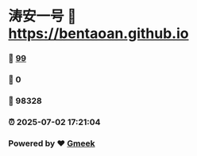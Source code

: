 # 涛安一号 :link: https://bentaoan.github.io 
### :page_facing_up: [99](https://bentaoan.github.io/tag.html) 
### :speech_balloon: 0 
### :hibiscus: 98328 
### :alarm_clock: 2025-07-02 17:21:04 
### Powered by :heart: [Gmeek](https://github.com/Meekdai/Gmeek)
